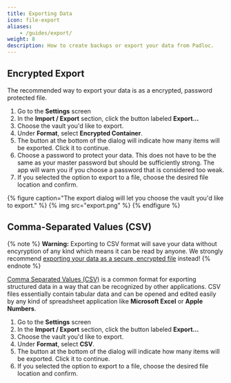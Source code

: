 ```yaml
---
title: Exporting Data
icon: file-export
aliases:
    - /guides/export/
weight: 8
description: How to create backups or export your data from Padloc.
---
```


## Encrypted Export

The recommended way to export your data is as a encrypted, password protected
file.

1. Go to the **Settings** screen
2. In the **Import / Export** section, click the button labeled **Export...**
3. Choose the vault you'd like to export.
4. Under **Format**, select **Encrypted Container**.
5. The button at the bottom of the dialog will indicate how many items will be
   exported. Click it to continue.
6. Choose a password to protect your data. This does not have to be the same as
   your master password but should be sufficiently strong. The app will warn you
   if you choose a password that is considered too weak.
7. If you selected the option to export to a file, choose the desired file
   location and confirm.

{% figure caption="The export dialog will let you choose the vault you'd like to export." %}
{% img src="export.png" %} {% endfigure %}

## Comma-Separated Values (CSV)

{% note %} **Warning:** Exporting to CSV format will save your data without
encyryption of any kind which means it can be read by anyone. We strongly
recommend [exporting your data as a secure, encrypted file](#encrypted-export)
instead! {% endnote %}

[Comma Separated Values (CSV)](https://en.wikipedia.org/wiki/Comma-separated_values)
is a common format for exporting structured data in a way that can be recognized
by other applications. CSV files essentially contain tabular data and can be
opened and edited easily by any kind of spreadsheet application like **Microsoft
Excel** or **Apple Numbers**.

1. Go to the **Settings** screen
2. In the **Import / Export** section, click the button labeled **Export...**
3. Choose the vault you'd like to export.
4. Under **Format**, select **CSV**.
5. The button at the bottom of the dialog will indicate how many items will be
   exported. Click it to continue.
6. If you selected the option to export to a file, choose the desired file
   location and confirm.
